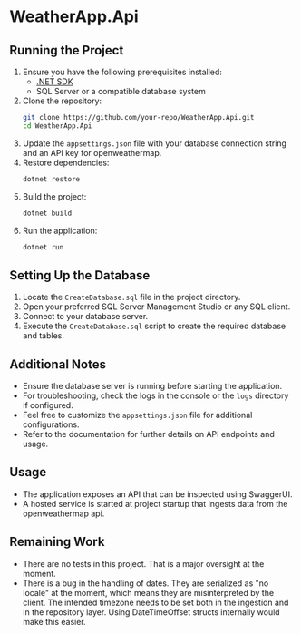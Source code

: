 # WeatherApp.Api

## Running the Project

1. Ensure you have the following prerequisites installed:
    - [.NET SDK](https://dotnet.microsoft.com/download)
    - SQL Server or a compatible database system
2. Clone the repository:
    ```bash
    git clone https://github.com/your-repo/WeatherApp.Api.git
    cd WeatherApp.Api
    ```
3. Update the `appsettings.json` file with your database connection string and an API key for openweathermap.
4. Restore dependencies:
    ```bash
    dotnet restore
    ```
5. Build the project:
    ```bash
    dotnet build
    ```
6. Run the application:
    ```bash
    dotnet run
    ```

## Setting Up the Database

1. Locate the `CreateDatabase.sql` file in the project directory.
2. Open your preferred SQL Server Management Studio or any SQL client.
3. Connect to your database server.
4. Execute the `CreateDatabase.sql` script to create the required database and tables.

## Additional Notes

- Ensure the database server is running before starting the application.
- For troubleshooting, check the logs in the console or the `logs` directory if configured.
- Feel free to customize the `appsettings.json` file for additional configurations.
- Refer to the documentation for further details on API endpoints and usage.

## Usage

- The application exposes an API that can be inspected using SwaggerUI.
- A hosted service is started at project startup that ingests data from the openweathermap api.

## Remaining Work

- There are no tests in this project. That is a major oversight at the moment.
- There is a bug in the handling of dates. They are serialized as "no locale" at the moment, which means they are misinterpreted by the client.
The intended timezone needs to be set both in the ingestion and in the repository layer. Using DateTimeOffset structs internally would make this easier.